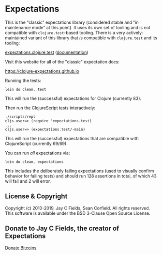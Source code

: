 # Expectations

This is the "classic" expectations library (considered stable and "in maintenance mode" at this point).
It uses its own set of tooling and is not compatible with `clojure.test`-based tooling.
There is a very actively-maintained variant of this library that _is_ compatible with `clojure.test` and its tooling:

[expectations.clojure.test](https://github.com/clojure-expectations/clojure-test) 
([documentation](https://cljdoc.org/d/expectations/clojure-test/))

Visit this website for all of the "classic" expectation docs:

<a href="https://clojure-expectations.github.io">https://clojure-expectations.github.io</a>

Running the tests:

    lein do clean, test

This will run the (successful) expectations for Clojure (currently 83).

Then run the ClojureScript tests interactively:

    ./scripts/repl
    cljs.user=> (require 'expectations.test)
    ...
    cljs.user=> (expectations.test/-main)

This will run the (successful) expectations that are compatible with ClojureScript (currently 69/69).

You can run _all_ expectations via:

    lein do clean, expectations

This includes the deliberately failing expectations (used to visually confirm behavior for failing tests) and should run 128 assertions in total, of which 43 will fail and 2 will error.

## License & Copyright

Copyright (c) 2010-2019, Jay C Fields, Sean Corfield. All rights reserved. This software is available under the BSD 3-Clause Open Source License.

## Donate to Jay C Fields, the creator of Expectations

<a href="https://www.coinbase.com/checkouts/7e288c1998b7d7135eeafbe785a2ce60">Donate Bitcoins</a>
